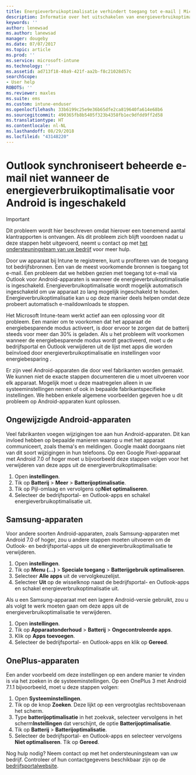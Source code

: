 ```yaml
---
title: Energieverbruikoptimalisatie verhindert toegang tot e-mail | Microsoft Docs
description: Informatie over het uitschakelen van energieverbruikoptimalisatie voor Android om ervoor te zorgen dat uw e-mail wordt opgehaald.
keywords: ''
author: lenewsad
ms.author: lanewsad
manager: dougeby
ms.date: 07/07/2017
ms.topic: article
ms.prod: ''
ms.service: microsoft-intune
ms.technology: ''
ms.assetid: ad713f18-40a9-421f-aa2b-f8c21028d57c
searchScope:
- User help
ROBOTS: ''
ms.reviewer: maxles
ms.suite: ems
ms.custom: intune-enduser
ms.openlocfilehash: 33b6199c25e9e36b65dfe2ca819640fa614e68b6
ms.sourcegitcommit: 490365fb8b5405f323b4358fb1ec9dfdd9ff2d58
ms.translationtype: HT
ms.contentlocale: nl-NL
ms.lasthandoff: 08/29/2018
ms.locfileid: "43148220"
---
```

# <a name="outlook-wont-sync-managed-email-when-battery-optimization-for-android-is-turned-on"></a>Outlook synchroniseert beheerde e-mail niet wanneer de energieverbruikoptimalisatie voor Android is ingeschakeld

> [!IMPORTANT]
> Dit probleem wordt hier beschreven omdat hierover een toenemend aantal klantrapporten is ontvangen. Als dit probleem zich blijft voordoen nadat u deze stappen hebt uitgevoerd, neemt u contact op met [het ondersteuningsteam van uw bedrijf](https://go.microsoft.com/fwlink/?linkid=2010980) voor meer hulp.

Door uw apparaat bij Intune te registreren, kunt u profiteren van de toegang tot bedrijfsbronnen. Een van de meest voorkomende bronnen is toegang tot e-mail. Een probleem dat we hebben gezien met toegang tot e-mail via Outlook voor Android-apparaten is wanneer de energieverbruikoptimalisatie is ingeschakeld. Energieverbruikoptimalisatie wordt mogelijk automatisch ingeschakeld om uw apparaat zo lang mogelijk ingeschakeld te houden. Energieverbruikoptimalisatie kan u op deze manier deels helpen omdat deze probeert automatisch e-maildownloads te stoppen.

Het Microsoft Intune-team werkt actief aan een oplossing voor dit probleem. Een manier om te voorkomen dat het apparaat de energiebesparende modus activeert, is door ervoor te zorgen dat de batterij steeds voor meer dan 30% is geladen. Als u het probleem wilt voorkomen wanneer de energiebesparende modus wordt geactiveerd, moet u de bedrijfsportal en Outlook verwijderen uit de lijst met apps die worden beïnvloed door energieverbruikoptimalisatie en instellingen voor energiebesparing .

Er zijn veel Android-apparaten die door veel fabrikanten worden gemaakt. We kunnen niet de exacte stappen documenteren die u moet uitvoeren voor elk apparaat. Mogelijk moet u deze maatregelen alleen in uw systeeminstellingen nemen of ook in bepaalde fabrikantspecifieke instellingen. We hebben enkele algemene voorbeelden gegeven hoe u dit probleem op Android-apparaten kunt oplossen.

## <a name="unmodified-android-devices"></a>Ongewijzigde Android-apparaten

Veel fabrikanten voegen wijzigingen toe aan hun Android-apparaten. Dit kan invloed hebben op bepaalde manieren waarop u met het apparaat communiceert, zoals thema's en meldingen. Google maakt doorgaans niet van dit soort wijzigingen in hun telefoons. Op een Google Pixel-apparaat met Android 7.0 of hoger moet u bijvoorbeeld deze stappen volgen voor het verwijderen van deze apps uit de energieverbruikoptimalisatie:

1. Open **instellingen**.
2. Tik op **Batterij** > **Meer** > **Batterijoptimalisatie**.
3. Tik op Pijl-omlaag en vervolgens op**Niet optimaliseren**.
4. Selecteer de bedrijfsportal- en Outlook-apps en schakel energieverbruikoptimalisatie uit.

## <a name="samsung-devices"></a>Samsung-apparaten

Voor andere soorten Android-apparaten, zoals Samsung-apparaten met Android 7.0 of hoger, zou u andere stappen moeten uitvoeren om de Outlook- en bedrijfsportal-apps uit de energieverbruikoptimalisatie te verwijderen.

1. Open **instellingen**.
2. Tik op **Menu (...)**  > **Speciale toegang** > **Batterijgebruik optimaliseren**.
3. Selecteer **Alle apps** uit de vervolgkeuzelijst.
4. Selecteer **Uit** op de wisselknop naast de bedrijfsportal- en Outlook-apps en schakel energieverbruikoptimalisatie uit.

Als u een Samsung-apparaat met een lagere Android-versie gebruikt, zou u als volgt te werk moeten gaan om deze apps uit de energieverbruikoptimalisatie te verwijderen.

1. Open **instellingen**.
2. Tik op **Apparaatonderhoud** > **Batterij** > **Ongecontroleerde apps**.
3. Klik op **Apps toevoegen**.
4. Selecteer de bedrijfsportal- en Outlook-apps en klik op **Gereed**.

## <a name="oneplus-devices"></a>OnePlus-apparaten

Een ander voorbeeld om deze instellingen op een andere manier te vinden is via het zoeken in de systeeminstellingen. Op een OnePlus 3 met Android 7.1.1 bijvoorbeeld, moet u deze stappen volgen: 

1. Open **Systeeminstellingen**. 
2. Tik op de knop **Zoeken**. Deze lijkt op een vergrootglas rechtsbovenaan het scherm. 
3. Type **batterijoptimalisatie** in het zoekvak, selecteer vervolgens in het scherm**Instellingen** dat verschijnt, de optie **Batterijoptimalisatie**. 
4. Tik op **Batterij** > **Batterijoptimalisatie**.
5. Selecteer de bedrijfsportal- en Outlook-apps en selecteer vervolgens **Niet optimaliseren**. Tik op **Gereed**.

<!--On a OnePlus 5 device with Android 7.1.1, you would follow these steps to remove these apps from battery optimization:
1. Open **Settings**.
2. Tap **Battery** > **Battery optimization**.
3. Select the Company Portal and Outlook apps, then select **Don’t optimize**. Tap **Done**.-->

Nog hulp nodig? Neem contact op met het ondersteuningsteam van uw bedrijf. Controleer of hun contactgegevens beschikbaar zijn op de [bedrijfsportalwebsite](https://go.microsoft.com/fwlink/?linkid=2010980).
